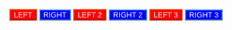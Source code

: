<!DOCTYPE html>
<html>
<head>
    <meta charset="UTF-8">
    <link rel ="stylesheet" href="f.css">
    <script src="https://cdnjs.cloudflare.com/ajax/libs/Chart.js/2.9.4/Chart.js"></script>
    <script src="https://cdnjs.cloudflare.com/ajax/libs/mathjs/11.1.0/math.min.js"></script>
</head>
    <body>
        <div>
        <button id="up", class="button", style="background-color:red;border-color:orangered;color:white">LEFT</button>
        <button id="down", class="button", style="background-color:blue;border-color:lightskyblue;color:white">RIGHT</button>
        <button id="up2", class="button", style="background-color: red; border-color: orangered; color: white;">LEFT 2</button>
        <button id="down2", class="button", style="background-color:blue;border-color:lightskyblue;color:white">RIGHT 2</button>
        <button id="up3", class="button", style="background-color: red; border-color: orangered; color: white;">LEFT 3</button>
        <button id="down3", class="button", style="background-color:blue;border-color:lightskyblue;color:white">RIGHT 3</button>
        <canvas id="myChart" style="width:100%;max-width:700px; background-color: beige;"></canvas>
        </div>
        <script src="controls6.js"></script>
    </body>
</html>
